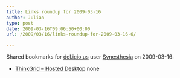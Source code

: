 ```yaml
---
title: Links roundup for 2009-03-16
author: Julian
type: post
date: 2009-03-16T09:06:50+00:00
url: /2009/03/16/links-roundup-for-2009-03-16-6/

---
```

Shared bookmarks for [del.icio.us][1] user [Synesthesia][2] on 2009-03-16:

  * [ThinkGrid &#8211; Hosted Desktop][3] 
    none</li> </ul>

 [1]: https://del.icio.us/
 [2]: https://del.icio.us/synesthesia
 [3]: https://www.thinkgrid.co.uk/landing/hostdedesktops.html?gclid=CJPIy4X3ppkCFQ6wQwodVzJPpg